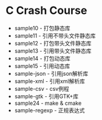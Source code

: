 # C Crash Course

* sample10 - 打包静态库
* sample11 - 引用不带头文件静态库
* sample12 - 打包带头文件静态库
* sample13 - 引用带头文件静态库
* sample14 - 打包动态库
* sample15 - 引用动态库
* sample-json - 引用json解析库
* sample-xml - 引用xml解析库
* sample-csv - csv例程
* sample-gtk - 引用GTK+库
* sample24 - make & cmake
* sample-regexp - 正规表达式

